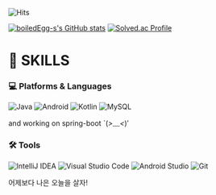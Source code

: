 ![Hits](https://hits.seeyoufarm.com/api/count/incr/badge.svg?url=https%3A%2F%2Fgithub.com%2FboiledEgg-s&count_bg=%23FFDAC7&title_bg=%23FFADAD&icon=&icon_color=%23E7E7E7&title=hits&edge_flat=false)

[![boiledEgg-s's GitHub stats](https://github-readme-stats.vercel.app/api?username=boiledEgg-s)](https://github.com/boiledEgg-s/github-readme-stats)
[![Solved.ac Profile](http://mazassumnida.wtf/api/v2/generate_badge?boj=seokjun2000)](https://solved.ac/seokjun2000/)

# 🤌 SKILLS
### 💻 Platforms & Languages
![Java](https://img.shields.io/badge/Java-007396.svg?&style=for-the-badge&logo=Java&logoColor=white)
![Android](https://img.shields.io/badge/Android-3DDC84.svg?&style=for-the-badge&logo=Android&logoColor=white)
![Kotlin](https://img.shields.io/badge/Kotlin-7F52FF.svg?&style=for-the-badge&logo=Kotlin&logoColor=white)
![MySQL](https://img.shields.io/badge/MySQL-4479A1.svg?&style=for-the-badge&logo=MySQL&logoColor=white)

and working on spring-boot `(*>﹏<*)′

### 🛠️ Tools
![IntelliJ IDEA](https://img.shields.io/badge/IntelliJ%20IDEA-000000.svg?&style=for-the-badge&logo=IntelliJ%20IDEA&logoColor=white)
![Visual Studio Code](https://img.shields.io/badge/Visual%20Studio%20Code-007ACC.svg?&style=for-the-badge&logo=Visual%20Studio%20Code&logoColor=white)
![Android Studio](https://img.shields.io/badge/Android%20Studio-3DDC84.svg?&style=for-the-badge&logo=Android%20Studio&logoColor=white)
![Git](https://img.shields.io/badge/Git-F05032.svg?&style=for-the-badge&logo=Git&logoColor=white)

어제보다 나은 오늘을 살자!
